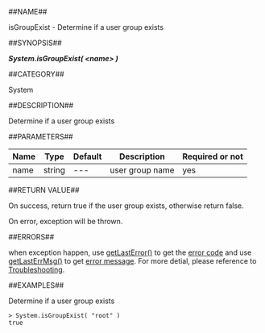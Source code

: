 
##NAME##

isGroupExist - Determine if a user group exists

##SYNOPSIS##

***System.isGroupExist( \<name\> )***

##CATEGORY##

System

##DESCRIPTION##

Determine if a user group exists

##PARAMETERS##

| Name      | Type     | Default | Description     | Required or not |
| ------- | -------- | ------------ | ------------ | -------- |
| name     | string   | ---    | user group name   | yes       |

##RETURN VALUE##

On success, return true if the user group exists, otherwise return false.

On error, exception will be thrown.

##ERRORS##

when exception happen, use [getLastError()](manual/Manual/Sequoiadb_command/Global/getLastError.md) to get the [error code](manual/Manual/Sequoiadb_error_code.md)  and use [getLastErrMsg()](manual/Manual/Sequoiadb_command/Global/getLastErrMsg.md) to get [error message](manual/Manual/Sequoiadb_command/Global/getLastErrMsg.md). For more detial, please  reference to [Troubleshooting](manual/FAQ/faq_sdb.md).

##EXAMPLES##

Determine if a user group exists

```lang-javascript
> System.isGroupExist( "root" )
true
```